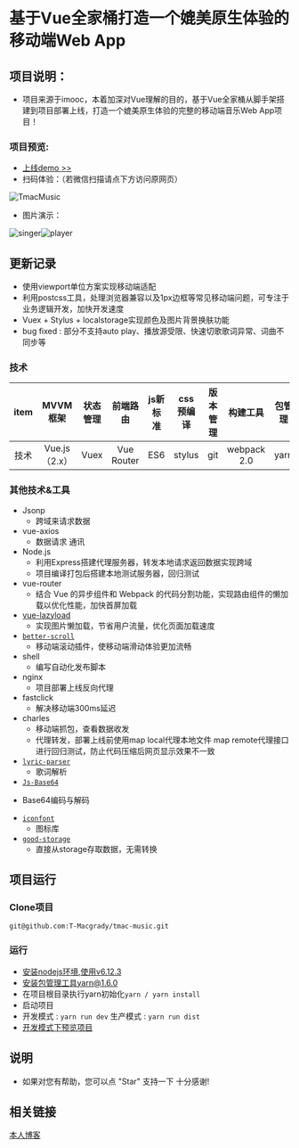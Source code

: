 # 基于Vue全家桶打造一个媲美原生体验的移动端Web App

## 项目说明：

- 项目来源于imooc，本着加深对Vue理解的目的，基于Vue全家桶从脚手架搭建到项目部署上线，打造一个媲美原生体验的完整的移动端音乐Web App项目！

<a id="demo"></a> 
### 项目预览:

- [上线demo >>](http://47.106.183.192:8888/#/singer)
- 扫码体验：（若微信扫描请点下方访问原网页）

![TmacMusic](https://raw.githubusercontent.com/T-Macgrady/imgs/master/others/TmacMusic.png)

- 图片演示：

![singer](https://raw.githubusercontent.com/T-Macgrady/imgs/master/tmacmusic/singer.jpg)![player](https://raw.githubusercontent.com/T-Macgrady/imgs/master/tmacmusic/player.jpg)

## 更新记录

- 使用viewport单位方案实现移动端适配
- 利用postcss工具，处理浏览器兼容以及1px边框等常见移动端问题，可专注于业务逻辑开发，加快开发速度
- Vuex + Stylus + localstorage实现颜色及图片背景换肤功能
- bug fixed : 部分不支持auto play、播放源受限、快速切歌歌词异常、词曲不同步等

### 技术

|  item   |   MVVM框架 | 状态管理  | 前端路由  | js新标准|   css 预编译 |版本管理 |构建工具 | 包管理|脚手架|
| :---: | :---------:| :------: |:------: |:------: |:------: |:------: |:------: |:------: |:------: |
|  技术   |    Vue.js（2.x） |Vuex |Vue Router | ES6|  stylus |git |webpack 2.0 | yarn|vue-cli|

### 其他技术&工具

* Jsonp
	*  跨域来请求数据
* vue-axios
	*  数据请求 通讯
* Node.js
	*  利用Express搭建代理服务器，转发本地请求返回数据实现跨域
 	*  项目编译打包后搭建本地测试服务器，回归测试
* vue-router
	*  结合 Vue 的异步组件和 Webpack 的代码分割功能，实现路由组件的懒加载以优化性能，加快首屏加载
* [vue-lazyload](https://github.com/T-Macgrady/vue-lazyload)
	*  实现图片懒加载，节省用户流量，优化页面加载速度
* [`better-scroll`](https://github.com/T-Macgrady/better-scroll)
	*  移动端滚动插件，使移动端滑动体验更加流畅
* shell
	*  编写自动化发布脚本
* nginx
	*  项目部署上线反向代理
* fastclick
	*   解决移动端300ms延迟
* charles
	*  移动端抓包，查看数据收发
	*  代理转发，部署上线前使用map local代理本地文件 map remote代理接口进行回归测试，防止代码压缩后网页显示效果不一致
* [`lyric-parser`](https://github.com/ustbhuangyi/lyric-parser)
	*  歌词解析
* [`Js-Base64`](https://github.com/T-Macgrady/js-base64)
 - Base64编码与解码
* [`iconfont`](http://www.iconfont.cn/) 
	*   图标库
* [`good-storage`](https://github.com/T-Macgrady/storage) 
	*  直接从storage存取数据，无需转换
## 项目运行

### Clone项目

``git@github.com:T-Macgrady/tmac-music.git``

### 运行

-  [安装nodejs环境,使用v6.12.3](https://nodejs.org/download/release/v6.12.3/)
-  [安装包管理工具yarn@1.6.0](https://yarn.bootcss.com/docs/install.html)
-  在项目根目录执行yarn初始化``yarn / yarn install``
-  启动项目
 - 开发模式 :
     ``yarn run dev``
    生产模式 :
     ``yarn run dist``
-  [开发模式下预览项目](http://localhost:8080/)

## 说明

- 如果对您有帮助，您可以点 "Star" 支持一下 十分感谢!

## 相关链接

[本人博客 ](#) 


